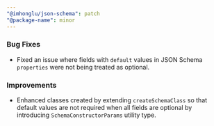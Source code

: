```yaml
---
"@imhonglu/json-schema": patch
"@package-name": minor
---
```


### Bug Fixes
- Fixed an issue where fields with `default` values in JSON Schema `properties` were not being treated as optional.

### Improvements
- Enhanced classes created by extending `createSchemaClass` so that default values are not required when all fields are optional by introducing `SchemaConstructorParams` utility type.
